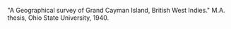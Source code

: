 "A Geographical survey of Grand Cayman Island, British West Indies." M.A. thesis, Ohio State University, 1940.
